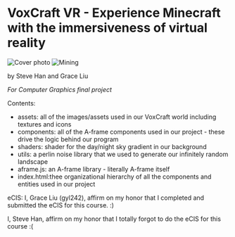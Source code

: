 # VoxCraft VR - Experience Minecraft with the immersiveness of virtual reality

![Cover photo](./cover.png?raw=true "Title")
![Mining](./mining.gif?raw=true)

by Steve Han and Grace Liu

_For Computer Graphics final project_

Contents:

- assets: all of the images/assets used in our VoxCraft world including textures and icons
- components: all of the A-frame components used in our project - these drive the logic behind our program
- shaders: shader for the day/night sky gradient in our background
- utils: a perlin noise library that we used to generate our infinitely random landscape
- aframe.js: an A-frame library - literally A-frame itself
- index.html:thee organizational hierarchy of all the components and entities used in our project

eCIS:
I, Grace Liu (gyl242), affirm on my honor that I completed and submitted the eCIS for this course. :)

I, Steve Han, affirm on my honor that I totally forgot to do the eCIS for this course :(
